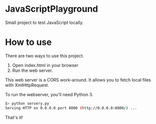 # JavaScriptPlayground
Small project to test JavaScript locally.

# How to use
There are two ways to use this project.

1. Open index.html in your browser
2. Run the web server.

This web server is a CORS work-around. It allows you to fetch local files with
XmlHttpRequest.

To run the webserver, you'll need Python 3.

```sh
$> python servery.py
Serving HTTP on 0.0.0.0 port 8000 (http://0.0.0.0:8000/) ...
```

That's it!

